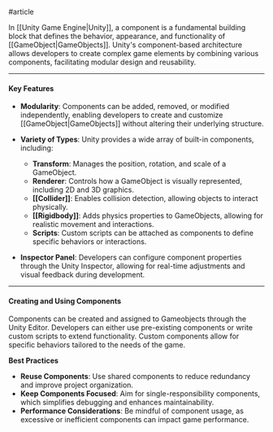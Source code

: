 #article

In [[Unity Game Engine|Unity]], a component is a fundamental building block that defines the behavior, appearance, and functionality of [[GameObject|GameObjects]]. Unity's component-based architecture allows developers to create complex game elements by combining various components, facilitating modular design and reusability.

----
#### Key Features

- **Modularity**: Components can be added, removed, or modified independently, enabling developers to create and customize [[GameObject|GameObjects]] without altering their underlying structure.

- **Variety of Types**: Unity provides a wide array of built-in components, including:
    - **Transform**: Manages the position, rotation, and scale of a GameObject.
    - **Renderer**: Controls how a GameObject is visually represented, including 2D and 3D graphics.
    - **[[Collider]]**: Enables collision detection, allowing objects to interact physically.
    - **[[Rigidbody]]**: Adds physics properties to GameObjects, allowing for realistic movement and interactions.
    - **Scripts**: Custom scripts can be attached as components to define specific behaviors or interactions.

- **Inspector Panel**: Developers can configure component properties through the Unity Inspector, allowing for real-time adjustments and visual feedback during development.

----
#### Creating and Using Components

Components can be created and assigned to Gameobjects through the Unity Editor. Developers can either use pre-existing components or write custom scripts to extend functionality. Custom components allow for specific behaviors tailored to the needs of the game.

**Best Practices**

- **Reuse Components**: Use shared components to reduce redundancy and improve project organization.
- **Keep Components Focused**: Aim for single-responsibility components, which simplifies debugging and enhances maintainability.
- **Performance Considerations**: Be mindful of component usage, as excessive or inefficient components can impact game performance.